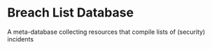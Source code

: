 # Breach List Database
A meta-database collecting resources that compile lists of (security) incidents
